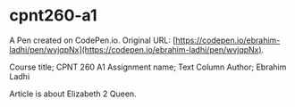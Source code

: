 # cpnt260-a1

A Pen created on CodePen.io. Original URL: [https://codepen.io/ebrahim-ladhi/pen/wvjqpNx](https://codepen.io/ebrahim-ladhi/pen/wvjqpNx).

Course title; CPNT 260 A1
Assignment name; Text Column
Author; Ebrahim Ladhi

Article is about Elizabeth 2 Queen.

